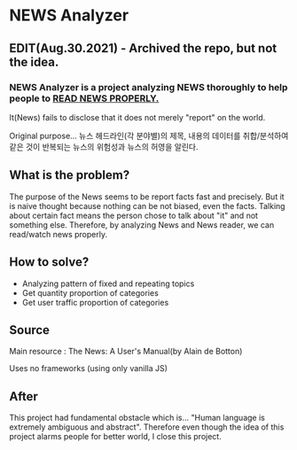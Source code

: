 # NEWS Analyzer

## EDIT(Aug.30.2021) - Archived the repo, but not the idea.

### NEWS Analyzer is a project analyzing NEWS thoroughly to help people to <ins>READ NEWS PROPERLY.</ins>

It(News) fails to disclose that it does not merely "report" on the world.

Original purpose...
뉴스 헤드라인(각 분야별)의 제목, 내용의 데이터를 취합/분석하여 같은 것이 반복되는 뉴스의 위험성과 뉴스의 허영을 알린다.

## What is the problem?

The purpose of the News seems to be report facts fast and precisely. But it is naive thought because nothing can be not biased, even the facts. Talking about certain fact means the person chose to talk about "it" and not something else. Therefore, by analyzing News and News reader, we can read/watch news properly.

## How to solve?

- Analyzing pattern of fixed and repeating topics
- Get quantity proportion of categories
- Get user traffic proportion of categories

## Source

Main resource : The News: A User's Manual(by Alain de Botton)

Uses no frameworks (using only vanilla JS)

## After

This project had fundamental obstacle which is...
"Human language is extremely ambiguous and abstract".
Therefore even though the idea of this project alarms people for better world, I close this project.
